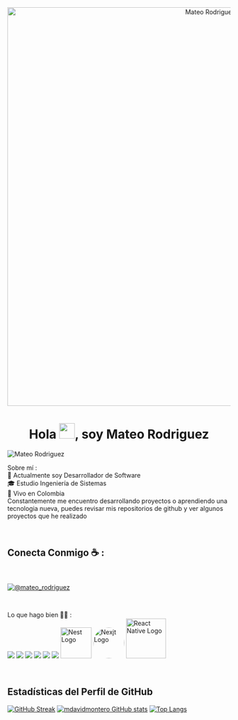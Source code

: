 <div align="center" width="50">
    <img alt="Mateo Rodriguez" src="https://firebasestorage.googleapis.com/v0/b/bienes-raices-c6130.appspot.com/o/propiedades%2Fbanner%20github.png?alt=media&token=ed4bc81a-a7f1-442d-9208-6add06b0db8e" width="900"/>
</div>
<h1 align="center">Hola <img src="https://media.giphy.com/media/hvRJCLFzcasrR4ia7z/giphy.gif" width="35">, soy Mateo Rodriguez</h1>
 
 
 <img src="https://komarev.com/ghpvc/?username=MateoRodriguez" alt="Mateo Rodriguez" />

Sobre mí :
<br/>
🏢 Actualmente soy  Desarrollador de Software  
🎓 Estudio Ingeniería de Sistemas 
<br/>
🏡 Vivo en Colombia
<br/>
Constantemente me encuentro desarrollando proyectos o aprendiendo una tecnologia nueva,
puedes revisar mis repositorios de github y ver algunos proyectos que he realizado

<br>

## Conecta Conmigo ☕ :

<br>

[![@mateo_rodriguez](https://img.icons8.com/fluency/48/000000/linkedin.png "@mateo_rodriguez")](https://www.linkedin.com/in/rodriguez-montero-mateo-david-09051427b/) 

<br>

Lo que hago bien 🧑‍💻 :
<br>
<img src="https://img.icons8.com/color/48/000000/react-native.png"/> <img src="https://img.icons8.com/color/48/000000/typescript.png"/> <img src="https://img.icons8.com/color/48/000000/nodejs.png"/> <img src="https://img.icons8.com/color/48/000000/mongodb.png"/> <img src="https://img.icons8.com/color/48/000000/firebase.png"/>  <img src="https://img.icons8.com/color/48/000000/prisma-orm.png"/> 
<img src="https://nestjs.com/img/logo-small.svg"  width="70" alt="Nest Logo" />
<img src="https://images.ctfassets.net/23aumh6u8s0i/6pjUKboBuFLvCKkE3esaFA/5f2101d6d2add5c615db5e98a553fc44/nextjs.jpeg"  width="70" alt="Nexjt Logo" style="border-radius: 50%"  />
<img src="https://kokensha.xyz/wp-content/uploads/2018/02/react-native.png"  width="90" alt="React Native Logo" />


<br/>

## Estadísticas del Perfil de GitHub
[![GitHub Streak](https://github-readme-streak-stats.herokuapp.com?user=mdavidmontero&theme=algolia&date_format=M%20j%5B%2C%20Y%5D)](https://git.io/streak-stats) [![mdavidmontero GitHub stats](https://github-readme-stats.vercel.app/api?username=mdavidmontero&theme=algolia)](https://github.com/mdavidmontero/github-readme-stats) [![Top Langs](https://github-readme-stats.vercel.app/api/top-langs/?username=mdavidmontero&theme=algolia)](https://github.com/mdavidmontero/github-readme-stats)
<div align="center">

<br>

